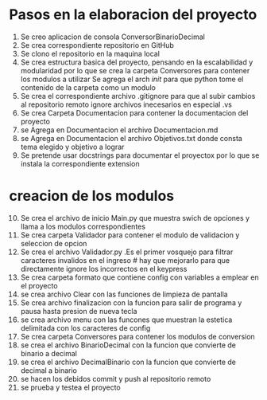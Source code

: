 # Pasos en la elaboracion del proyecto

1. Se creo aplicacion de consola ConversorBinarioDecimal
2. Se crea correspondiente repositorio en GitHub
3. Se clono el repositorio en la maquina local
4. Se crea estructura basica del proyecto, pensando en la escalabilidad y modularidad
    por lo que se crea la carpeta Conversores  para contener los modulos a utilizar
   Se agrega el arch  _init_  para que python tome el contenido de la carpeta como un modulo
5. Se crea el correspondiente archivo .gitignore para que al subir cambios al repositorio remoto 
   ignore archivos inecesarios en especial .vs
6. Se crea Carpeta Documentacion para contener la documentacion del proyecto
7. se Agrega en Documentacion el archivo Documentacion.md
8. se Agrega en Documentacion el archivo Objetivos.txt donde consta tema elegido y objetivo a  lograr
9. Se pretende usar docstrings para documentar el proyectox por lo que se instala la correspondiente extension


# creacion de los modulos
10. Se crea el archivo de inicio Main.py que muestra swich de opciones y llama a los modulos correspondientes
11. Se crea carpeta Validador para contener el modulo de validacion y seleccion de opcion
12. Se crea el archivo Validador.py .Es el primer vosquejo para filtrar caracteres invalidos en el ingreso # hay que mejorarlo para que directamente ignore los incorrectos en el keypress
13. Se crea carpeta formato que contiene config con variables a emplear en el proyecto 
14. se crea archivo Clear con las funciones de limpieza de pantalla 
15. Se crea archivo finalizacion con la funcion  para salir de programa y pausa hasta presion de nueva tecla
16. se crea archivo menu con las funcones que muestran la estetica delimitada con los caracteres de config
17. Se crea carpeta Conversores para contener los modulos de conversion
18. se crea el archivo BinarioDecimal con la funcion que convierte de binario a decimal
19. se crea el archivo DecimalBinario con la funcion que convierte de decimal a binario
20. se hacen los debidos commit y push al repositorio remoto
21. se prueba y testea el proyecto


